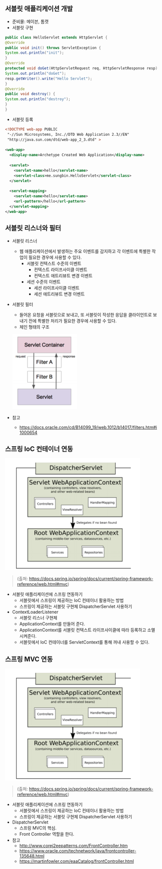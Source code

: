 ## 서블릿 애플리케이션 개발 
- 준비물: 메이븐, 톰캣
- 서블릿 구현

```java
public class HelloServlet extends HttpServlet { 
@Override 
public void init() throws ServletException { 
System.out.println("init"); 
} 
@Override 
protected void doGet(HttpServletRequest req, HttpServletResponse resp) throws ServletException, IOException { 
System.out.println("doGet"); 
resp.getWriter().write("Hello Servlet"); 
} 
@Override 
public void destroy() { 
System.out.println("destroy"); 
} 
}
```

- 서블릿 등록

```xml
<!DOCTYPE web-app PUBLIC
 "-//Sun Microsystems, Inc.//DTD Web Application 2.3//EN"
 "http://java.sun.com/dtd/web-app_2_3.dtd" >

<web-app>
  <display-name>Archetype Created Web Application</display-name>
  
  <servlet>
    <servlet-name>hello</servlet-name>
    <servlet-class>me.sungbin.HelloServlet</servlet-class>
  </servlet>
  
  <servlet-mapping>
    <servlet-name>hello</servlet-name>
    <url-pattern>/hello</url-pattern>
  </servlet-mapping>
</web-app>
```

## 서블릿 리스너와 필터
- 서블릿 리스너
    * 웹 애플리케이션에서 발생하는 주요 이벤트를 감지하고 각 이벤트에 특별한 작업이 필요한 경우에 사용할 수 있다. 
        * 서블릿 컨텍스트 수준의 이벤트 
            * 컨텍스트 라이프사이클 이벤트
            * 컨텍스트 애트리뷰트 변경 이벤트
        * 세션 수준의 이벤트 
            * 세션 라이프사이클 이벤트 
            * 세션 애트리뷰트 변경 이벤트 
- 서블릿 필터
    * 들어온 요청을 서블릿으로 보내고, 또 서블릿이 작성한 응답을 클라이언트로 보내기 전에 특별한 처리가 필요한 경우에 사용할 수 있다.
    * 체인 형태의 구조 

    ![](./img01.png)

- 참고 
    * https://docs.oracle.com/cd/B14099_19/web.1012/b14017/filters.htm#i1000654

## 스프링 IoC 컨테이너 연동 

![](./img02.png)

> (출처: https://docs.spring.io/spring/docs/current/spring-framework-reference/web.html#mvc)

- 서블릿 애플리케이션에 스프링 연동하기 
    * 서블릿에서 스프링이 제공하는 IoC 컨테이너 활용하는 방법 
    * 스프링이 제공하는 서블릿 구현체 DispatcherServlet 사용하기 
- ContextLoaderListener 
    * 서블릿 리스너 구현체
    * ApplicationContext를 만들어 준다. 
    * ApplicationContext를 서블릿 컨텍스트 라이프사이클에 따라 등록하고 소멸시켜준다.
    * 서블릿에서 IoC 컨테이너를 ServletContext를 통해 꺼내 사용할 수 있다.

## 스프링 MVC 연동

![](./img02.png)

> (출처: https://docs.spring.io/spring/docs/current/spring-framework-reference/web.html#mvc)

- 서블릿 애플리케이션에 스프링 연동하기 
    * 서블릿에서 스프링이 제공하는 IoC 컨테이너 활용하는 방법 
    * 스프링이 제공하는 서블릿 구현체 DispatcherServlet 사용하기
- DispatcherServlet
    * 스프링 MVC의 핵심. 
    * Front Controller 역할을 한다. 
- 참고 
    * http://www.corej2eepatterns.com/FrontController.htm
    * https://www.oracle.com/technetwork/java/frontcontroller-135648.html 
    * https://martinfowler.com/eaaCatalog/frontController.html